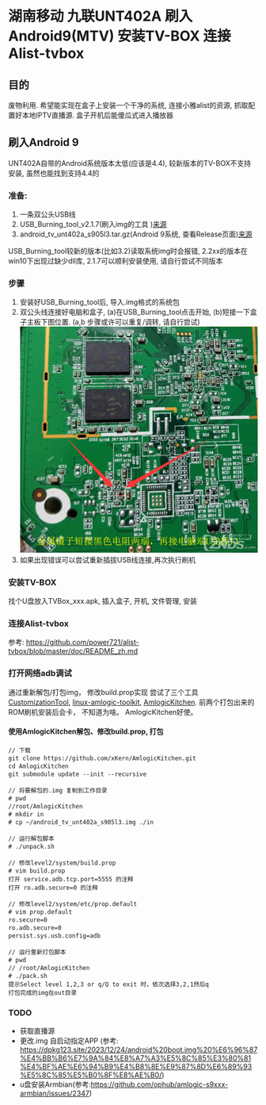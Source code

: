 # 湖南移动 九联UNT402A 刷入Android9(MTV) 安装TV-BOX 连接Alist-tvbox
## 目的
废物利用. 希望能实现在盒子上安装一个干净的系统, 连接小雅alist的资源, 抓取配置好本地IPTV直播源. 
盒子开机后能傻瓜式进入播放器
## 刷入Android 9
UNT402A自带的Android系统版本太低(应该是4.4), 较新版本的TV-BOX不支持安装, 虽然也能找到支持4.4的 

### 准备:
1. 一条双公头USB线
2. USB_Burning_tool_v2.1.7(刷入img的工具 )[来源](https://androidmtk.com/download-amlogic-usb-burning-tool)
3. android_tv_unt402a_s905l3.tar.gz(Android 9系统, 查看Release页面)[来源](https://github.com/ophub/kernel/releases/tag/tools)
 
USB_Burning_tool较新的版本(比如3.2)读取系统img时会报错, 2.2xx的版本在win10下出现过缺少dll库, 2.1.7可以顺利安装使用, 请自行尝试不同版本
### 步骤
1. 安装好USB_Burning_tool后, 导入.img格式的系统包
2. 双公头线连接好电脑和盒子, (a)在USB_Burning_tool点击开始, (b)短接一下盒子主板下图位置. (a,b 步骤或许可以重复/调转, 请自行尝试) 
   ![主板](/board.png "board.png") 
3. 如果出现错误可以尝试重新插拔USB线连接,再次执行刷机

### 安装TV-BOX
找个U盘放入TVBox_xxx.apk, 插入盒子, 开机, 文件管理, 安装
### 连接Alist-tvbox
参考: https://github.com/power721/alist-tvbox/blob/master/doc/README_zh.md

### 打开网络adb调试
通过重新解包/打包img， 修改build.prop实现
尝试了三个工具[CustomizationTool](https://rdsoftwaregineering.wordpress.com/customization-tool/), [linux-amlogic-toolkit](https://github.com/natinusala/linux-amlogic-toolkit),  [AmlogicKitchen](https://github.com/althafvly/AmlogicKitchen). 前两个打包出来的ROM刷机安装后会卡， 不知道为啥。 AmlogicKitchen好使。 
#### 使用AmlogicKitchen解包、修改build.prop, 打包

```
// 下载
git clone https://github.com/xKern/AmlogicKitchen.git
cd AmlogicKitchen
git submodule update --init --recursive

// 将要解包的.img 复制到工作目录
# pwd
//root/AmlogicKitchen
# mkdir in
# cp ~/android_tv_unt402a_s905l3.img ./in

// 运行解包脚本
# ./unpack.sh

// 修改level2/system/build.prop
# vim build.prop
打开 service.adb.tcp.port=5555 的注释
打开 ro.adb.secure=0 的注释

// 修改level2/system/etc/prop.default
# vim prop.default
ro.secure=0
ro.adb.secure=0
persist.sys.usb.config=adb

// 运行重新打包脚本
# pwd
// /root/AmlogicKitchen
# ./pack.sh
提示Select level 1,2,3 or q/Q to exit 时，依次选择3,2,1然后q
打包完成的img在out目录
```

### TODO
* 获取直播源
* 更改.img 自启动指定APP (参考: https://dpkg123.site/2023/12/24/android%20boot.img%20%E6%96%87%E4%BB%B6%E7%9A%84%E8%A7%A3%E5%8C%85%E3%80%81%E4%BF%AE%E6%94%B9%E4%B8%8E%E9%87%8D%E6%89%93%E5%8C%85%E5%B0%8F%E8%AE%B0/)
* u盘安装Armbian(参考:https://github.com/ophub/amlogic-s9xxx-armbian/issues/2347)


